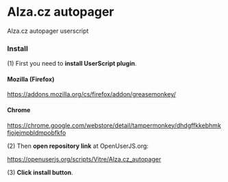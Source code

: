 Alza.cz autopager
=================

Alza.cz autopager userscript

### Install

(1) First you need to **install UserScript plugin**.

#### Mozilla (Firefox)
https://addons.mozilla.org/cs/firefox/addon/greasemonkey/

#### Chrome
https://chrome.google.com/webstore/detail/tampermonkey/dhdgffkkebhmkfjojejmpbldmpobfkfo

(2) Then **open repository link** at OpenUserJS.org:

https://openuserjs.org/scripts/Vitre/Alza.cz_autopager

(3) **Click install button**.
